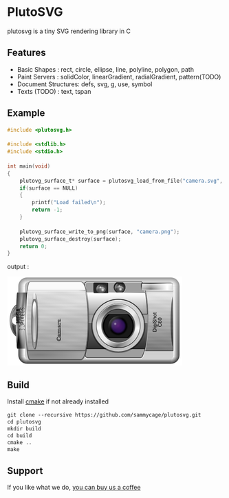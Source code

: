 # PlutoSVG
plutosvg is a tiny SVG rendering library in C

## Features
- Basic Shapes : rect, circle, ellipse, line, polyline, polygon, path
- Paint Servers : solidColor, linearGradient, radialGradient, pattern(TODO)
- Document Structures: defs, svg, g, use, symbol
- Texts (TODO) : text, tspan

## Example
```c
#include <plutosvg.h>

#include <stdlib.h>
#include <stdio.h>

int main(void)
{
    plutovg_surface_t* surface = plutosvg_load_from_file("camera.svg", NULL, 0, 0, 96.0);
    if(surface == NULL)
    {
        printf("Load failed\n");
        return -1;
    }

    plutovg_surface_write_to_png(surface, "camera.png");
    plutovg_surface_destroy(surface);
    return 0;
}

```

output :

![camera.png](camera.png)

## Build
Install [cmake](https://cmake.org/download/) if not already installed

```
git clone --recursive https://github.com/sammycage/plutosvg.git
cd plutosvg
mkdir build
cd build
cmake ..
make
```

## Support
If you like what we do, [you can buy us a coffee](https://www.patreon.com/sammycage)

